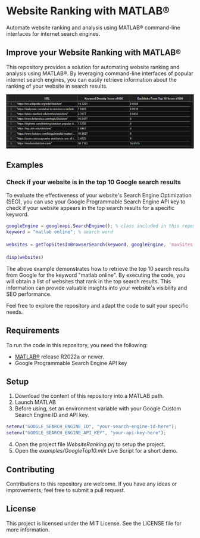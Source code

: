 # **Website Ranking with MATLAB®**

Automate website ranking and analysis using MATLAB® command-line interfaces for internet search engines.

## Improve your Website Ranking with MATLAB®

This repository provides a solution for automating website ranking and analysis using MATLAB®. By leveraging command-line interfaces of popular internet search engines, you can easily retrieve information about the ranking of your website in search results.

![](/media/GoogleTop10ExampleTable.PNG)

## Examples

### Check if your website is in the top 10 Google search results

To evaluate the effectiveness of your website's Search Engine Optimization (SEO), you can use your Google Programmable Search Engine API key to check if your website appears in the top search results for a specific keyword.

```matlab
googleEngine = googleapi.SearchEngine(); % class included in this repository
keyword = "matlab online"; % search word

websites = getTopSitesInBrowserSearch(keyword, googleEngine, 'maxSites', 10);

disp(websites)
```
The above example demonstrates how to retrieve the top 10 search results from Google for the keyword "matlab online". By executing the code, you will obtain a list of websites that rank in the top search results. This information can provide valuable insights into your website's visibility and SEO performance.

Feel free to explore the repository and adapt the code to suit your specific needs.

## Requirements

To run the code in this repository, you need the following:

 - [MATLAB®](https://www.mathworks.com/products/matlab.html) release R2022a or newer.
 - Google Programmable Search Engine API key

## Setup 

1. Download the content of this repository into a MATLAB path. 
2. Launch MATLAB
3. Before using, set an environment variable with your Google Custom Search Engine ID and API key.

```matlab
setenv("GOOGLE_SEARCH_ENGINE_ID", "your-search-engine-id-here");
setenv("GOOGLE_SEARCH_ENGINE_API_KEY", "your-api-key-here");
```
4. Open the project file *WebsiteRanking.prj* to setup the project.
5. Open the *examples/GoogleTop10.mlx* Live Script for a short demo.

## Contributing

Contributions to this repository are welcome. If you have any ideas or improvements, feel free to submit a pull request.

## License

This project is licensed under the MIT License. See the LICENSE file for more information.